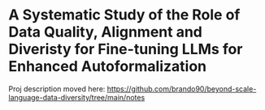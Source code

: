 # A Systematic Study of the Role of Data Quality, Alignment and Diveristy for Fine-tuning LLMs for Enhanced Autoformalization

Proj description moved here: https://github.com/brando90/beyond-scale-language-data-diversity/tree/main/notes
